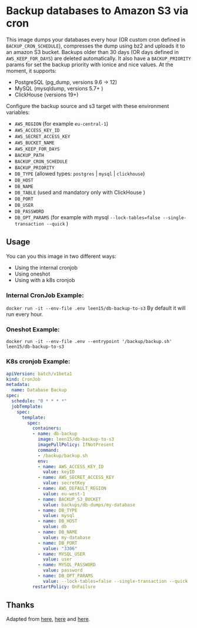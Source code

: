 # Backup databases to Amazon S3 via cron

This image dumps your databases every hour (OR custom cron defined in `BACKUP_CRON_SCHEDULE`),
compresses the dump using bz2 and uploads it to an
amazon S3 bucket. Backups older than 30 days (OR days defined in `AWS_KEEP_FOR_DAYS`) are
deleted automatically.
It also have a `BACKUP_PRIORITY` params for set the backup priority with ionice and nice values.
At the moment, it supports:
- PostgreSQL (pg_dump, versions 9.6 -> 12)
- MySQL (mysqldump, versions 5.7+ )
- ClickHouse (versions 19+)

Configure the backup source and s3 target with these environment
variables:

- `AWS_REGION` (for example `eu-central-1`)
- `AWS_ACCESS_KEY_ID`
- `AWS_SECRET_ACCESS_KEY`
- `AWS_BUCKET_NAME`
- `AWS_KEEP_FOR_DAYS`
- `BACKUP_PATH`
- `BACKUP_CRON_SCHEDULE`
- `BACKUP_PRIORITY`
- `DB_TYPE` (allowed types: `postgres` | `mysql` | `clickhouse`)
- `DB_HOST`
- `DB_NAME`
- `DB_TABLE` (used and mandatory only with ClickHouse )
- `DB_PORT`
- `DB_USER`
- `DB_PASSWORD`
- `DB_OPT_PARAMS` (for example with mysql `--lock-tables=false --single-transaction --quick` )


## Usage

You can you this image in two different ways:  
- Using the internal cronjob
- Using oneshot
- Using with a k8s cronjob

### Internal CronJob Example:
`docker run -it --env-file .env leen15/db-backup-to-s3` 
By default it will run every hour.   
    
### Oneshot Example:
`docker run -it --env-file .env --entrypoint '/backup/backup.sh' leen15/db-backup-to-s3` 
   
### K8s cronjob Example:
```yaml
apiVersion: batch/v1beta1
kind: CronJob
metadata:
  name: Database Backup
spec:
  schedule: "0 * * * *"
  jobTemplate:
    spec:
      template:
        spec:
          containers:
          - name: db-backup
            image: leen15/db-backup-to-s3
            imagePullPolicy: IfNotPresent
            command:
            - /backup/backup.sh
            env:
            - name: AWS_ACCESS_KEY_ID
              value: keyID
            - name: AWS_SECRET_ACCESS_KEY
              value: secretKey
            - name: AWS_DEFAULT_REGION
              value: eu-west-1
            - name: BACKUP_S3_BUCKET
              value: backups/db-dumps/my-database
            - name: DB_TYPE
              value: mysql
            - name: DB_HOST
              value: db
            - name: DB_NAME
              value: my-database
            - name: DB_PORT
              value: "3306"
            - name: MYSQL_USER
              value: user
            - name: MYSQL_PASSWORD
              value: password
            - name: DB_OPT_PARAMS
              value: --lock-tables=false --single-transaction --quick
          restartPolicy: OnFailure
```
   
## Thanks

Adapted from [here](https://blog.danivovich.com/2015/07/23/postgres-backups-to-s3-with-docker-and-systemd/), [here](http://blog.oestrich.org/2015/01/pg-to-s3-backup-script/) and [here](https://www.ekito.fr/people/run-a-cron-job-with-docker/).
